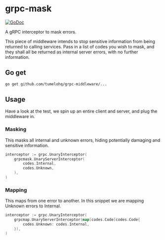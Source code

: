 # grpc-mask

[![GoDoc](https://godoc.org/github.com/tumelohq/grpc-middleware?status.svg)](https://godoc.org/github.com/tumelohq/grpc-middleware)

A gRPC interceptor to mask errors.

This piece of middleware intends to stop sensitive information from being returned to calling services. Pass in a list of codes you wish to mask, and they shall all be returned as internal server errors, with no further information.

## Go get

```sh
go get github.com/tumelohq/grpc-middleware/...
```

## Usage 

Have a look at the test, we spin up an entire client and server, and plug the middleware in.

### Masking

This masks all internal and unknown errors, hiding potentially damaging and sensitive information.

```go
interceptor := grpc.UnaryInterceptor(
    grpcmask.UnaryServerInterceptor(
        codes.Internal,
        codes.Unknown,
    ),
)
```

### Mapping

This maps from one error to another. In this snippet we are mapping Unknown errors to Internal.

```go
interceptor := grpc.UnaryInterceptor(
    grpcmap.UnaryServerInterceptor(map[codes.Code]codes.Code{
        codes.Unknown: codes.Internal,
    }),
)
```
